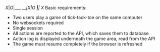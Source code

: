 _X_|_O_|___
___|_X_|_O_
___|___| X_
Basic requirements:
* Two users play a game of tick-tack-toe on the same computer
* No websockets required
* Single session
* All actions are reported to the API, which saves them to database
* Action log is displayed underneath the game area, read from the API
* The game must resume completely if the browser is refreshed
